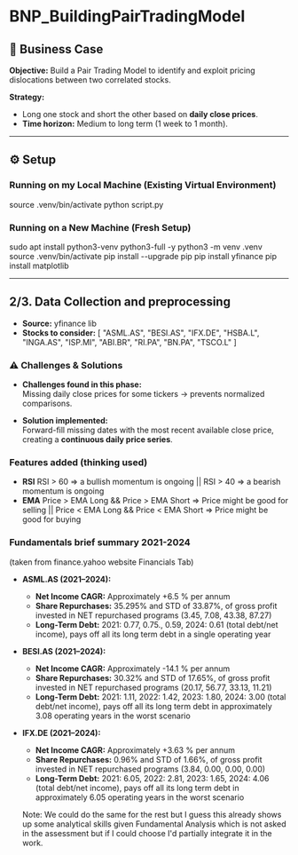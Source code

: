 # BNP_BuildingPairTradingModel

## 📌 Business Case  
**Objective:** Build a Pair Trading Model to identify and exploit pricing dislocations between two correlated stocks.  

**Strategy:**  
- Long one stock and short the other based on **daily close prices**.  
- **Time horizon:** Medium to long term (1 week to 1 month).  

---

## ⚙️ Setup  

### Running on my Local Machine (Existing Virtual Environment)  
source .venv/bin/activate
python script.py

### Running on a New Machine (Fresh Setup)
sudo apt install python3-venv python3-full -y
python3 -m venv .venv
source .venv/bin/activate
pip install --upgrade pip
pip install yfinance
pip install matplotlib

---

## 2/3. Data Collection and preprocessing
- **Source:** yfinance lib
- **Stocks to consider:**
[
    "ASML.AS", "BESI.AS", "IFX.DE", "HSBA.L", 
    "INGA.AS", "ISP.MI", "ABI.BR", "RI.PA", 
    "BN.PA", "TSCO.L"
]

### ⚠️ Challenges & Solutions  

- **Challenges found in this phase:**  
  Missing daily close prices for some tickers → prevents normalized comparisons.  

- **Solution implemented:**  
  Forward-fill missing dates with the most recent available close price, creating a **continuous daily price series**.

### Features added (thinking used)
- **RSI** RSI > 60 => a bullish momentum is ongoing || RSI > 40 => a bearish momentum is ongoing
- **EMA** Price > EMA Long && Price > EMA Short => Price might be good for selling || Price < EMA Long && Price < EMA Short => Price might be good for buying

### Fundamentals brief summary 2021-2024 
(taken from finance.yahoo website Financials Tab)
- **ASML.AS (2021–2024):**
  - **Net Income CAGR:**
  Approximately +6.5 % per annum
  - **Share Repurchases:**
  35.295% and STD of 33.87%, of gross profit invested in NET repurchased programs (3.45, 7.08, 43.38, 87.27)
  - **Long-Term Debt:**
  2021: 0.77, 0.75.,  0.59, 2024: 0.61 (total debt/net income), pays off all its long term debt in a single operating year

- **BESI.AS (2021–2024):**
  - **Net Income CAGR:**
  Approximately -14.1 % per annum
  - **Share Repurchases:**
  30.32% and STD of 17.65%, of gross profit invested in NET repurchased programs (20.17, 56.77, 33.13, 11.21)
  - **Long-Term Debt:**
  2021: 1.11, 2022: 1.42, 2023: 1.80, 2024: 3.00 (total debt/net income), pays off all its long term debt in approximately 3.08 operating years in the worst scenario

- **IFX.DE (2021–2024):**
  - **Net Income CAGR:**
  Approximately +3.63 % per annum
  - **Share Repurchases:**
  0.96% and STD of 1.66%, of gross profit invested in NET repurchased programs (3.84, 0.00, 0.00, 0.00)
  - **Long-Term Debt:**
  2021: 6.05, 2022: 2.81, 2023: 1.65, 2024: 4.06 (total debt/net income), pays off all its long term debt in approximately 6.05 operating years in the worst scenario

  Note:
  We could do the same for the rest but I guess this already shows up some analytical skills given Fundamental Analysis which is not asked in the assessment but if I could choose I'd partially integrate it in the work.


